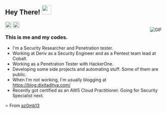 ## Hey There! <img src="https://raw.githubusercontent.com/iampavangandhi/iampavangandhi/master/gifs/Hi.gif" width="30px"></h2>

<a href="https://twitter.com/zombie007o">
  <img align="left" alt="Aditya's Twitter" width="22px" src="https://cdn.jsdelivr.net/npm/simple-icons@v3/icons/twitter.svg" />
</a>
<a href="https://www.linkedin.com/in/ad17ya/">
  <img align="left" alt="Aditya's Linkdein" width="22px" src="https://cdn.jsdelivr.net/npm/simple-icons@v3/icons/linkedin.svg" />
</a>
<br />
<img align="right" alt="GIF" src="https://media.giphy.com/media/13HgwGsXF0aiGY/giphy.gif" />

### This is me and my codes.
- I'm a Security Researcher and Penetration tester. 
- Working at Deriv as a Security Engineer and as a Pentest team lead at Cobalt. 
- Working as a Penetration Tester with HackerOne. 
- Developing some side projects and automating stuff. Some of them are public.
- When I'm not working, I'm usually blogging at https://blog.dixitaditya.com/
- Recently got certified as an AWS Cloud Practitioner. Going for Security Specialist next.

⭐️ From [az0mb13](https://github.com/az0mb13)
